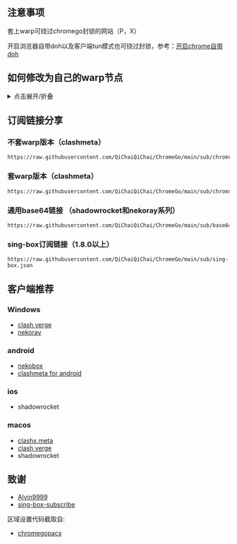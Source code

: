 ## 注意事项

套上warp可绕过chromego封锁的网站（P，X）

开启浏览器自带doh以及客户端tun模式也可绕过封锁，参考：[开启chrome自带doh](https://blog.mareep.net/posts/9993/)

## 如何修改为自己的warp节点

<details>
  <summary>点击展开/折叠</summary>

可以用warp+机器人和提取wg节点替换掉配置文件中的wg信息

[warp提取wireguard网站](https://replit.com/@misaka-blog/wgcf-profile-generator)

[warp+机器人](https://t.me/generatewarpplusbot)

然后本地创建一个yaml文件，参考：[issues #20](https://github.com/mianayang/chromego_merge/issues/20)

</details>

## 订阅链接分享
### 不套warp版本（clashmeta）

```
https://raw.githubusercontent.com/QiChaiQiChai/ChromeGo/main/sub/chromrgo_clash.yaml
```
### 套warp版本（clashmeta）

```
https://raw.githubusercontent.com/QiChaiQiChai/ChromeGo/main/sub/chromrgo2warp_clash.yaml
```

### 通用base64链接 （shadowrocket和nekoray系列）
```
https://raw.githubusercontent.com/QiChaiQiChai/ChromeGo/main/sub/base64.txt
```

### sing-box订阅链接（1.8.0以上）

```
https://raw.githubusercontent.com/QiChaiQiChai/ChromeGo/main/sub/sing-box.json
```


## 客户端推荐
### Windows
- [clash verge](https://github.com/zzzgydi/clash-verge/releases) 
- [nekoray](https://github.com/MatsuriDayo/nekoray)
### android
- [nekobox](https://github.com/MatsuriDayo/NekoBoxForAndroid)
- [clashmeta for android](https://github.com/MetaCubeX/ClashMetaForAndroid/releases)

### ios
- shadowrocket

### macos
- [clashx.meta](https://github.com/MetaCubeX/ClashX.Meta/releases)
- [clash verge](https://github.com/zzzgydi/clash-verge/releases) 
- shadowrocket

## 致谢
- [Alvin9999](https://github.com/Alvin9999/pac2/tree/master)
- [sing-box-subscribe](https://github.com/Toperlock/sing-box-subscribe)

区域设置代码截取自:
- [chromegopacs](https://github.com/markbang/chromegopacs)




